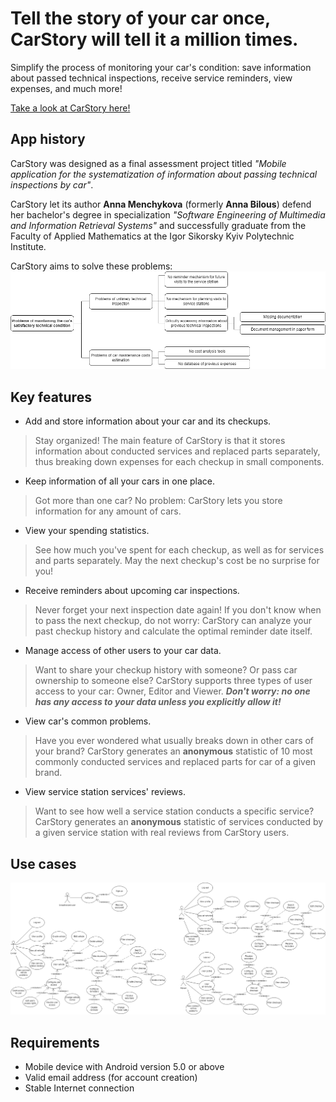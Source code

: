 # Tell the story of your car once, CarStory will tell it a million times.
Simplify the process of monitoring your car's condition: save information about passed technical inspections, receive service reminders, view expenses, and much more!

[Take a look at CarStory here!](/promo.pdf "Promotional material")

## App history
CarStory was designed as a final assessment project titled *"Mobile application for the systematization of information about passing technical inspections by car"*.

CarStory let its author **Anna Menchykova** (formerly **Anna Bilous**) defend her bachelor's degree in specialization *"Software Engineering of Multimedia and Information Retrieval Systems"* and successfully graduate from the Faculty of Applied Mathematics at the Igor Sikorsky Kyiv Polytechnic Institute.

CarStory aims to solve these problems:
![Decision tree](decision_tree.png)

## Key features
- Add and store information about your car and its checkups.
>Stay organized! The main feature of CarStory is that it stores information about conducted services and replaced parts separately, thus breaking down expenses for each checkup in small components.
- Keep information of all your cars in one place.
>Got more than one car? No problem: CarStory lets you store information for any amount of cars.
- View your spending statistics.
>See how much you've spent for each checkup, as well as for services and parts separately. May the next checkup's cost be no surprise for you!
- Receive reminders about upcoming car inspections.
>Never forget your next inspection date again! If you don't know when to pass the next checkup, do not worry: CarStory can analyze your past checkup history and calculate the optimal reminder date itself.
- Manage access of other users to your car data.
>Want to share your checkup history with someone? Or pass car ownership to someone else? CarStory supports three types of user access to your car: Owner, Editor and Viewer. ***Don't worry: no one has any access to your data unless you explicitly allow it!***
- View car's common problems.
>Have you ever wondered what usually breaks down in other cars of your brand? CarStory generates an **anonymous** statistic of 10 most commonly conducted services and replaced parts for car of a given brand.
- View service station services' reviews.
>Want to see how well a service station conducts a specific service? CarStory generates an **anonymous** statistic of services conducted by a given service station with real reviews from CarStory users.

## Use cases
![Use case diagram](usecase.png)

## Requirements
- Mobile device with Android version 5.0 or above
- Valid email address (for account creation)
- Stable Internet connection